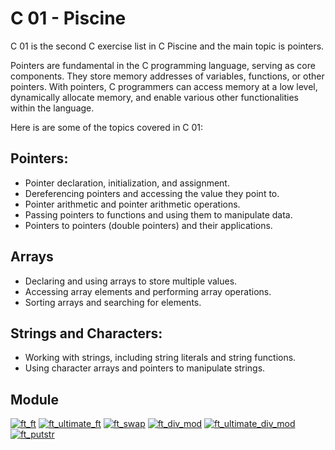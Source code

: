 # C 01 - Piscine

C 01 is the second C exercise list in C Piscine and the main topic is pointers.

Pointers are fundamental in the C programming language, serving as core components. They store memory addresses of variables, functions, or other pointers. With pointers, C programmers can access memory at a low level, dynamically allocate memory, and enable various other functionalities within the language.

Here is are some of the topics covered in C 01:

## Pointers:

- Pointer declaration, initialization, and assignment.
- Dereferencing pointers and accessing the value they point to.
- Pointer arithmetic and pointer arithmetic operations.
- Passing pointers to functions and using them to manipulate data.
- Pointers to pointers (double pointers) and their applications.

## Arrays

- Declaring and using arrays to store multiple values.
- Accessing array elements and performing array operations.
- Sorting arrays and searching for elements.

## Strings and Characters:

- Working with strings, including string literals and string functions.
- Using character arrays and pointers to manipulate strings.

## Module

[![ft_ft](https://img.shields.io/badge/c_00-ft__ft-skyblue?style=for-the-badge&logo=42)](https://github.com/willtrigo/42_piscine/tree/main/c/c_01/ex00)
[![ft_ultimate_ft](https://img.shields.io/badge/c_01-ft__ultimate__ft-skyblue?style=for-the-badge&logo=42)](https://github.com/willtrigo/42_piscine/tree/main/c/c_01/ex01)
[![ft_swap](https://img.shields.io/badge/c_02-ft__swap-skyblue?style=for-the-badge&logo=42)](https://github.com/willtrigo/42_piscine/tree/main/c/c_01/ex02)
[![ft_div_mod](https://img.shields.io/badge/c_03-ft__div__mod-skyblue?style=for-the-badge&logo=42)](https://github.com/willtrigo/42_piscine/tree/main/c/c_01/ex03)
[![ft_ultimate_div_mod](https://img.shields.io/badge/c_04-ft__ultimate__div__mod-skyblue?style=for-the-badge&logo=42)](https://github.com/willtrigo/42_piscine/tree/main/c/c_01/ex04)
[![ft_putstr](https://img.shields.io/badge/c_05-ft__putstr-skyblue?style=for-the-badge&logo=42)](https://github.com/willtrigo/42_piscine/tree/main/c/c_01/ex05)
